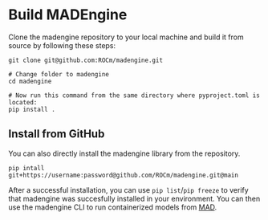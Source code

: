 # Build MADEngine

Clone the madengine repository to your local machine and build it from source by following these steps:

```shell
git clone git@github.com:ROCm/madengine.git
 
# Change folder to madengine
cd madengine
 
# Now run this command from the same directory where pyproject.toml is located:
pip install .
```

## Install from GitHub

You can also directly install the madengine library from the repository.

```shell
pip intall git+https://username:password@github.com/ROCm/madengine.git@main
```

After a successful installation, you can use `pip list`/`pip freeze` to verify that madengine was succesfully installed in your environment.
You can then use the madengine CLI to run containerized models from [MAD](https://github.com/ROCm/MAD). 
